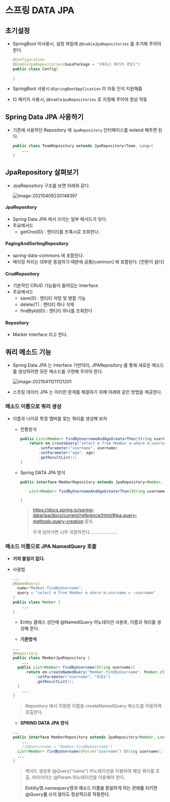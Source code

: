 # 스프링 DATA JPA

## 초기설정

* SpringBoot 미사용시, 설정 파일에 `@EnableJpaRepositories` 를 추가해 주어야 한다.

  ```java
  @Configuration
  @EnableJpaRepositories(basePackage = "[베이스 패키지 경로]")
  public class Config{
    
  }
  ```

* SpringBoot 사용시 `@SpringBootApplication` 이 자동 인식 지원해줌

* 타 패키지 사용시, `@EnableJpaRepositories` 로 지정해 주어야 정상 작동



## Spring Data JPA 사용하기

* 기존에 사용하던 Repository 에 `JpaRepository` 인터페이스를 extend 해주면 된다.

  ```java
  public class TeamRepository extends JpaRepository<Team, Long>{
      ...
  }
  ```

  



## JpaRepository 살펴보기

* JpaRepository  구조를 보면 아래와 같다.

  ![image-20210409230148397](http://www.jimbae.com:59005/image/269)

#### JpaRepository

* Spring Data JPA 에서 쓰이는 일부 메서드가 잇다.
* 주요메서드
  * getOne(ID) : 엔티티를 프록시로 조회한다.

#### PagingAndSortingRepository

* spring-data-commons 에 포함된다.
* 페이징 처리는 대부분 동일하기 때문에 공통[common] 에 포함된다. [전환이 쉽다]

#### CrudRepository

* 기본적인 CRUD 기능들이 들어있는 Interface
* 주요메서드
  * save(S) : 엔티티 저장 및 병합 기능
  * delete(T) : 엔티티 하나 삭제
  * findById(ID) : 엔티티 하나를 조회한다

#### Repository

* Marker interface 라고 한다.



## 쿼리 메소드 기능

* Spring Data JPA 는 interface 기반이라, JPARepository 를 통해 새로운 메소드를 생성하려면 모든 메소드를 구현해 주어야 한다.

  ![image-20210411211121201](http://www.jimbae.com:59005/image/270)

* 스프링 데이터 JPA 는 이러한 문제를 해결하기 위해 아래와 같은 방법을 제공한다.



### 메소드 이름으로 쿼리 생성

* 이름과 나이로 특정 멤버를 찾는 쿼리를 생성해 보자

  * 전통방식

    ```java
    public List<Member> findByUsernameAndAgeGreaterThen(String username, int age){
        return em.createQuery("select m from Member m where m.username = :username and m.age > :age")
            .setParameter("username", username)
            .setParameter("age", age)
            .getResultList();
    }
    ```

  * Spring DATA JPA 방식

    ```java
    public interface MemberRepository extends JpaRepository<Member, Long> {
    
    	List<Member> findByUsernameAndAgeGreaterThan(String username, int age); //갸꿀
    
    }
    ```

    > https://docs.spring.io/spring-data/jpa/docs/current/reference/html/#jpa.query-methods.query-creation 참조
    >
    > 두개 넘어가면 너무 귀찮아진다......................



### 메소드 이름으로 JPA NamedQuery 호출

* **거의 쓸일이 없다.**

* 사용법 

  ```java
  ...
  @NamedQuery(
  	name="Member.findByUsername",
  	query = "select m from Member m where m.username = :username"
  )
  public class Member {
      ...
  }
  ```

  * Entity 클래스 상단에 @NamedQuery 어노테이션 사용후, 이름과 쿼리를 생성해 준다.

  

  * **기존방식**

  ```java
  ...
  @Repository
  public class MemberJpaRepository {
      ...
  	public List<Member> findByUsername(String username){
  		return em.createNamedQuery("Member.findByUsername", Member.class)
  			.setParameter("username", "회원1")
  			.getResultList();
  	}        
      ...
  }
  ```

  > Repository 에서 지정한 이름을 createNamedQuery 메소드를 이용하여 호출한다.

  

  

  * **SPRING DATA JPA 방식**

  ```java
  ...
  public interface MemberRepository extends JpaRepository<Member, Long> {
      ...
      //@Query(name = "Member.findByUsername")
  	List<Member> findByUsername(@Param("username") String username);
   	...       
  }
  ```

  > 메서드 생성후 @Query("name") 어노테이션을 이용하여 해당 쿼리를 호출,  파라미터는 @Param 어노테이션을 이용해야 한다.
  >
  > **Entitiy명.namequery명과 메소드 이름을 동일하게 하는 관례를 지키면 @Query를 쓰지 않아도 정상적으로 작동한다.**

